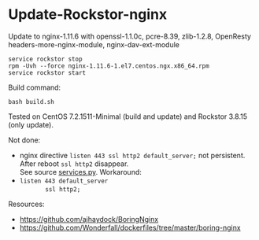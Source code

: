 # Update-Rockstor-nginx
Update to nginx-1.11.6 with openssl-1.1.0c, pcre-8.39, zlib-1.2.8, OpenResty headers-more-nginx-module, nginx-dav-ext-module
```
service rockstor stop
rpm -Uvh --force nginx-1.11.6-1.el7.centos.ngx.x86_64.rpm
service rockstor start
```

Build command:
```
bash build.sh
```

Tested on CentOS 7.2.1511-Minimal (build and update) and Rockstor 3.8.15 (only update).

Not done:
 - nginx directive `listen 443 ssl http2 default_server;` not persistent.<br/>
After reboot `ssl http2` disappear.<br/>
See source [services.py](https://github.com/rockstor/rockstor-core/blob/3.8.15/src/rockstor/system/services.py).
Workaround:
 - `listen 443 default_server`  
   &nbsp;&nbsp;&nbsp;&nbsp;&nbsp;&nbsp;&nbsp;&nbsp;&nbsp;&nbsp;&nbsp;&nbsp;
   `ssl http2;`

Resources:
 - https://github.com/ajhaydock/BoringNginx
 - https://github.com/Wonderfall/dockerfiles/tree/master/boring-nginx
 

